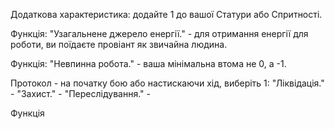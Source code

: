 Додаткова характеристика: додайте 1 до вашої Статури або Спритності.

Функція: "Узагальнене джерело енергії." - для отримання енергії для роботи, ви поїдаєте провіант як звичайна людина. 

Функція: "Невпинна робота." - ваша мінімальна втома не 0, а -1.

Протокол - на початку бою або настискаючи хід, виберіть 1:
"Ліквідація." - 
"Захист." - 
"Переслідування." - 

Функція


